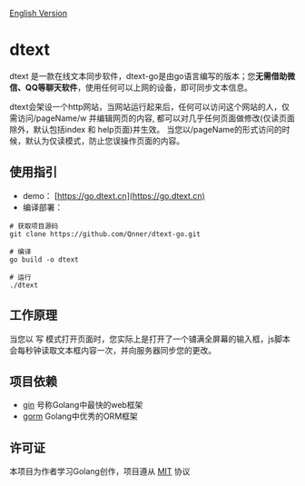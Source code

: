 [English Version](https://github.com/Qnner/dtext-go/blob/main/README-en.md)

# dtext
dtext 是一款在线文本同步软件，dtext-go是由go语言编写的版本；您**无需借助微信、QQ等聊天软件**，使用任何可以上网的设备，即可同步文本信息。

dtext会架设一个http网站，当网站运行起来后，任何可以访问这个网站的人，仅需访问/pageName/w 并编辑网页的内容,
都可以对几乎任何页面做修改(仅读页面除外，默认包括index 和 help页面)并生效。
当您以/pageName的形式访问的时候，默认为仅读模式，防止您误操作页面的内容。

## 使用指引
- demo： [https://go.dtext.cn](https://go.dtext.cn)
- 编译部署：
```shell
# 获取项目源码
git clone https://github.com/Qnner/dtext-go.git

# 编译
go build -o dtext

# 运行
./dtext
```



## 工作原理
当您以 写 模式打开页面时，您实际上是打开了一个铺满全屏幕的输入框，js脚本会每秒钟读取文本框内容一次，并向服务器同步您的更改。

## 项目依赖
- [gin](https://github.com/gin-gonic) 号称Golang中最快的web框架
- [gorm](https://github.com/go-gorm/gorm) Golang中优秀的ORM框架

## 许可证
本项目为作者学习Golang创作，项目遵从 [MIT](https://github.com/Qnner/dtext-go/blob/master/LICENSE) 协议
